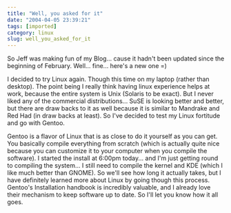```yaml
---
title: "Well, you asked for it"
date: "2004-04-05 23:39:21"
tags: [imported]
category: linux
slug: well_you_asked_for_it
---
```


So Jeff was making fun of my Blog... cause it hadn't been updated since the beginning of February. Well... fine... here's a new one =)

I decided to try Linux again. Though this time on my laptop (rather than desktop). The point being I really think having linux experience helps at work, because the entire system is Unix (Solaris to be exact). But I never liked any of the commercial distributions... SuSE is looking better and better, but there are draw backs to it as well because it is similar to Mandrake and Red Had (in draw backs at least). So I've decided to test my Linux fortitude and go with Gentoo.

Gentoo is a flavor of Linux that is as close to do it yourself as you can get. You basically compile everything from scratch (which is actually quite nice because you can customize it to your computer when you compile the software). I started the install at 6:00pm today... and I'm just getting round to compiling the system... I still need to compile the kernel and KDE (which I like much better than GNOME). So we'll see how long it actually takes, but I have definitely learned more about Linux by going though this process. Gentoo's Installation handbook is incredibly valuable, and I already love their mechanism to keep software up to date. So I'll let you know how it all goes.
